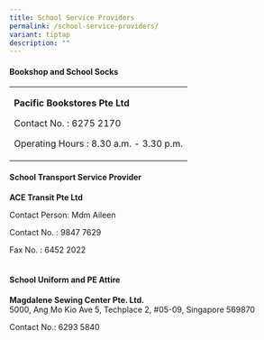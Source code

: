 ```yaml
---
title: School Service Providers
permalink: /school-service-providers/
variant: tiptap
description: ""
---
```

<h4><strong>Bookshop and School Socks</strong></h4>
<table style="minWidth: 25px">
<colgroup>
<col>
</colgroup>
<tbody>
<tr>
<td rowspan="1" colspan="1">
<p><strong>Pacific Bookstores Pte Ltd</strong>
</p>
<p>Contact No. : 6275 2170</p>
<p>Operating Hours : 8.30 a.m. - 3.30 p.m.</p>
</td>
</tr>
</tbody>
</table>
<p></p>
<h4><strong>School Transport Service Provider</strong></h4>
<p><strong>ACE Transit Pte Ltd</strong>
</p>
<p>Contact Person: Mdm Aileen</p>
<p>Contact No. : 9847 7629</p>
<p>Fax No. : 6452 2022</p>
<h4><br><strong>School Uniform and PE Attire</strong></h4>
<p><strong>Magdalene Sewing Center Pte. Ltd.</strong> 
<br>5000, Ang Mo Kio Ave 5, Techplace 2, #05-09, Singapore 569870</p>
<p>Contact No.: 6293 5840</p>
<p></p>
<h4></h4>
<p></p>